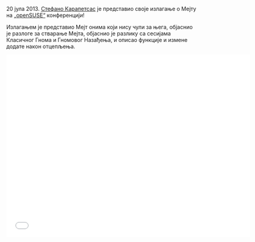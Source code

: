 <!--
.. link: https://www.youtube.com/watch?v=H-2WSt5cbR4
.. description:
.. tags: News,openSUSE
.. date: 2013-07-21 14:46:13
.. title: Стефано представља на „openSUSE“ конференцији
.. slug: 2013-07-21-stefano-presents-at-opensuse-conference
.. author: Steve Zesch
-->

20 јула 2013. [Стефано Карапетсас](https://github.com/stefano-k) је представио своје
излагање о Мејту на [„openSUSE“](https://www.opensuse.org) конференцији!

Излагањем је представио Мејт онима који нису чули за њега, објаснио је разлоге за
стварање Мејта, објаснио је разлику са сесијама Класичног Гнома и Гномовог Назађења,
и описао функције и измене додате након отцепљења.

<iframe width="640" height="480" src="//www.youtube.com/embed/H-2WSt5cbR4" frameborder="0" allowfullscreen></iframe>
